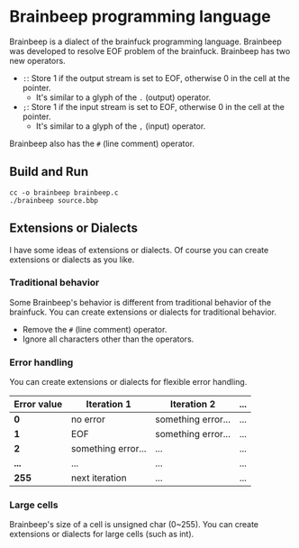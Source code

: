 # Brainbeep programming language

Brainbeep is a dialect of the brainfuck programming language. Brainbeep was developed to resolve EOF problem of the brainfuck. Brainbeep has two new operators.

- `:`: Store 1 if the output stream is set to EOF, otherwise 0 in the cell at the pointer.
  - It's similar to a glyph of the `.` (output) operator.
- `;`: Store 1 if the input stream is set to EOF, otherwise 0 in the cell at the pointer.
  - It's similar to a glyph of the `,` (input) operator.

Brainbeep also has the `#` (line comment) operator.

## Build and Run

```
cc -o brainbeep brainbeep.c
./brainbeep source.bbp
```

## Extensions or Dialects

I have some ideas of extensions or dialects. Of course you can create extensions or dialects as you like.

### Traditional behavior

Some Brainbeep's behavior is different from traditional behavior of the brainfuck. You can create extensions or dialects for traditional behavior.

- Remove the `#` (line comment) operator.
- Ignore all characters other than the operators.

### Error handling

You can create extensions or dialects for flexible error handling.

| **Error value** | **Iteration 1**    | **Iteration 2**    | **...** |
| --------------- | ------------------ | ------------------ | ------- |
| **0**           | no error           | something error... | ...     |
| **1**           | EOF                | something error... | ...     |
| **2**           | something error... | ...                | ...     |
| **...**         | ...                | ...                | ...     |
| **255**         | next iteration     | ...                | ...     |

### Large cells

Brainbeep's size of a cell is unsigned char (0\~255). You can create extensions or dialects for large cells (such as int).
